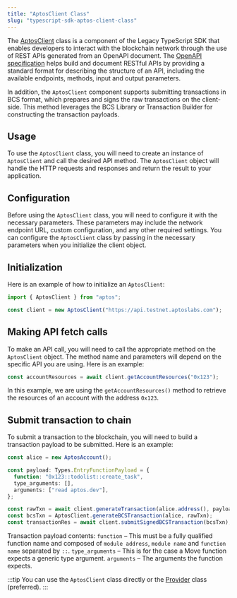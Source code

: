 ```yaml
---
title: "AptosClient Class"
slug: "typescript-sdk-aptos-client-class"
---
```


The [AptosClient](https://aptos-labs.github.io/ts-sdk-doc/classes/AptosClient.html) class is a component of the Legacy TypeScript SDK that enables developers to interact with the blockchain network through the use of REST APIs generated from an OpenAPI document. The [OpenAPI specification](https://spec.openapis.org/oas/v3.0.3) helps build and document RESTful APIs by providing a standard format for describing the structure of an API, including the available endpoints, methods, input and output parameters.

In addition, the `AptosClient` component supports submitting transactions in BCS format, which prepares and signs the raw transactions on the client-side. This method leverages the BCS Library or Transaction Builder for constructing the transaction payloads.

## Usage

To use the `AptosClient` class, you will need to create an instance of `AptosClient` and call the desired API method. The `AptosClient` object will handle the HTTP requests and responses and return the result to your application.

## Configuration

Before using the `AptosClient` class, you will need to configure it with the necessary parameters. These parameters may include the network endpoint URL, custom configuration, and any other required settings. You can configure the `AptosClient` class by passing in the necessary parameters when you initialize the client object.

## Initialization

Here is an example of how to initialize an `AptosClient`:

```ts
import { AptosClient } from "aptos";

const client = new AptosClient("https://api.testnet.aptoslabs.com");
```

## Making API fetch calls

To make an API call, you will need to call the appropriate method on the `AptosClient` object. The method name and parameters will depend on the specific API you are using. Here is an example:

```ts
const accountResources = await client.getAccountResources("0x123");
```

In this example, we are using the `getAccountResources()` method to retrieve the resources of an account with the address `0x123`.

## Submit transaction to chain

To submit a transaction to the blockchain, you will need to build a transaction payload to be submitted. Here is an example:

```ts
const alice = new AptosAccount();

const payload: Types.EntryFunctionPayload = {
  function: "0x123::todolist::create_task",
  type_arguments: [],
  arguments: ["read aptos.dev"],
};

const rawTxn = await client.generateTransaction(alice.address(), payload);
const bcsTxn = AptosClient.generateBCSTransaction(alice, rawTxn);
const transactionRes = await client.submitSignedBCSTransaction(bcsTxn);
```

Transaction payload contents:
`function` – This must be a fully qualified function name and composed of `module address`, `module name` and `function name` separated by `::`.
`type_arguments` – This is for the case a Move function expects a generic type argument.
`arguments` – The arguments the function expects.

:::tip
You can use the `AptosClient` class directly or the [Provider](./sdk-client-layer.md) class (preferred).
:::
